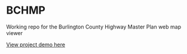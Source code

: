 # BCHMP
Working repo for the Burlington County Highway Master Plan web map viewer


[View project demo here](https://rbeatty1.github.io/BCHMP/)

